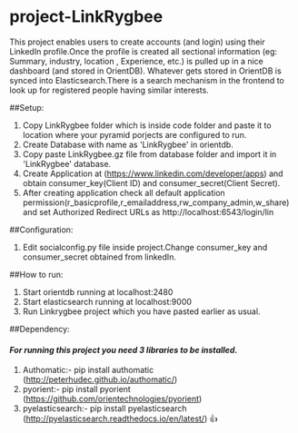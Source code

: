# project-LinkRygbee
This project enables users to create accounts (and login) using their LinkedIn profile.Once the profile is created all sectional information (eg: Summary, industry, location , Experience, etc.) is pulled up in a nice dashboard (and stored in OrientDB). Whatever gets stored in OrientDB is synced into Elasticsearch.There is a search mechanism in the frontend to look up for registered people having similar interests.

##Setup:
1. Copy LinkRygbee folder which is inside code folder and paste it to location where your pyramid porjects are configured to run.
2. Create Database with name as 'LinkRygbee' in orientdb.
3. Copy paste LinkRygbee.gz file from database folder and import it in 'LinkRygbee' database.
4. Create Application at (https://www.linkedin.com/developer/apps) and obtain consumer_key(Client ID) and consumer_secret(Client Secret).
5. After creating application check all default application permission(r_basicprofile,r_emailaddress,rw_company_admin,w_share) and set Authorized Redirect URLs as http://localhost:6543/login/lin

##Configuration:
1. Edit socialconfig.py file inside project.Change consumer_key and consumer_secret obtained from linkedIn.


##How to run:
1. Start orientdb running at localhost:2480
2. Start elasticsearch running at localhost:9000
3. Run Linkrygbee project which you have pasted earlier as usual.

##Dependency: 
#### *For running this project you need 3 libraries to be installed.*
1. Authomatic:- pip install authomatic (http://peterhudec.github.io/authomatic/)
2. pyorient:- pip install pyorient
(https://github.com/orientechnologies/pyorient)
3. pyelasticsearch:- pip install pyelasticsearch
(http://pyelasticsearch.readthedocs.io/en/latest/)
:+1:



